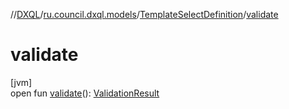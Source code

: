 //[DXQL](../../../index.md)/[ru.council.dxql.models](../index.md)/[TemplateSelectDefinition](index.md)/[validate](validate.md)

# validate

[jvm]\
open fun [validate](validate.md)(): [ValidationResult](../../ru.council.dxql.models.validation/-validation-result/index.md)
